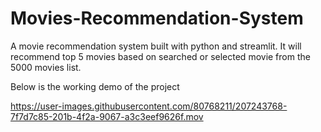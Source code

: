 # Movies-Recommendation-System
A movie recommendation system built with python and streamlit. 
It will recommend top 5 movies based on searched or selected movie from the 5000 movies list.

Below is the working demo of the project

https://user-images.githubusercontent.com/80768211/207243768-7f7d7c85-201b-4f2a-9067-a3c3eef9626f.mov

